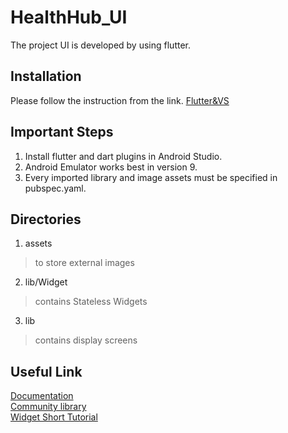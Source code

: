 # HealthHub_UI
The project UI is developed by using flutter.
## Installation
Please follow the instruction from the link.
[Flutter&VS](https://flutter.dev/docs/get-started/editor?tab=vscode)
## Important Steps
1. Install flutter and dart plugins in Android Studio.
2. Android Emulator works best in version 9.
3. Every imported library and image assets must be specified in pubspec.yaml.
## Directories
1. assets
  > to store external images
2. lib/Widget
  > contains Stateless Widgets
3. lib
  > contains display screens
## Useful Link
[Documentation](https://api.flutter.dev/flutter/material/material-library.html)<br/>
[Community library](https://pub.dev/)<br/>
[Widget Short Tutorial](https://www.youtube.com/channel/UCwXdFgeE9KYzlDdR7TG9cMw)
